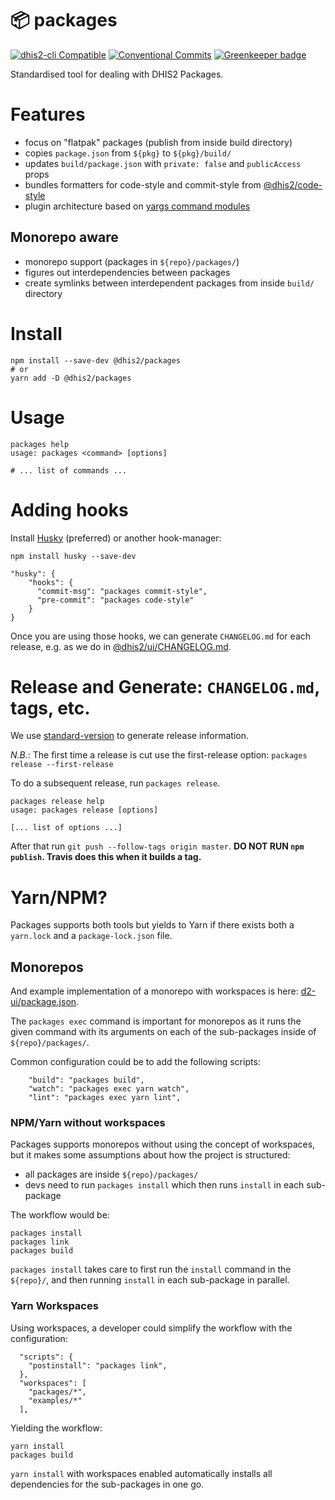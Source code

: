 # 📦 packages
[![dhis2-cli Compatible](https://img.shields.io/badge/dhis2-cli-ff69b4.svg)](https://github.com/dhis2/cli)
[![Conventional Commits](https://img.shields.io/badge/Conventional%20Commits-1.0.0-yellow.svg)](https://conventionalcommits.org) [![Greenkeeper badge](https://badges.greenkeeper.io/dhis2/cli-packages.svg)](https://greenkeeper.io/)

Standardised tool for dealing with DHIS2 Packages.

# Features
- focus on "flatpak" packages (publish from inside build directory)
- copies `package.json` from `${pkg}` to `${pkg}/build/`
- updates `build/package.json` with `private: false` and `publicAccess` props
- bundles formatters for code-style and commit-style from [@dhis2/code-style](https://github.com/dhis2/code-style)
- plugin architecture based on [yargs command modules](https://github.com/yargs/yargs/blob/master/docs/advanced.md#providing-a-command-module)

## Monorepo aware
- monorepo support (packages in `${repo}/packages/`)
- figures out interdependencies between packages
- create symlinks between interdependent packages from inside `build/` directory

# Install

```
npm install --save-dev @dhis2/packages
# or
yarn add -D @dhis2/packages
```

# Usage

```
packages help
usage: packages <command> [options]

# ... list of commands ...
```

# Adding hooks

Install [Husky](https://github.com/typicode/husky) (preferred) or another hook-manager:

```
npm install husky --save-dev
```

```
"husky": {
    "hooks": {
      "commit-msg": "packages commit-style",
      "pre-commit": "packages code-style"
    }
}
```

Once you are using those hooks, we can generate `CHANGELOG.md` for each release, e.g. as we do in [@dhis2/ui/CHANGELOG.md](https://github.com/dhis2/ui/blob/master/CHANGELOG.md).

# Release and Generate: `CHANGELOG.md`, tags, etc.

We use [standard-version](https://github.com/conventional-changelog/standard-version) to generate release information.

*N.B.*: The first time a release is cut use the first-release option: `packages release --first-release`

To do a subsequent release, run `packages release`.

```
packages release help
usage: packages release [options]                 

[... list of options ...]
```

After that run `git push --follow-tags origin master`. **DO NOT RUN `npm publish`. Travis does this when it builds a tag.**

# Yarn/NPM?

Packages supports both tools but yields to Yarn if there exists both a `yarn.lock` and a `package-lock.json` file.

## Monorepos

And example implementation of a monorepo with workspaces is here: [d2-ui/package.json](https://github.com/dhis2/d2-ui/blob/master/package.json).

The `packages exec` command is important for monorepos as it runs the given command with its arguments on each of the sub-packages inside of `${repo}/packages/`.

Common configuration could be to add the following scripts:

```
    "build": "packages build",
    "watch": "packages exec yarn watch",
    "lint": "packages exec yarn lint",
```

### NPM/Yarn without workspaces

Packages supports monorepos without using the concept of workspaces, but it makes some assumptions about how the project is structured:

- all packages are inside `${repo}/packages/`
- devs need to run `packages install` which then runs `install` in each sub-package

The workflow would be:

```
packages install
packages link
packages build
```

`packages install` takes care to first run the `install` command in the `${repo}/`, and then running `install` in each sub-package in parallel. 

### Yarn Workspaces

Using workspaces, a developer could simplify the workflow with the configuration:

```
  "scripts": {
    "postinstall": "packages link",
  },
  "workspaces": [
    "packages/*",
    "examples/*"
  ],
```

Yielding the workflow:

```
yarn install
packages build
```

`yarn install` with workspaces enabled automatically installs all dependencies for the sub-packages in one go.
